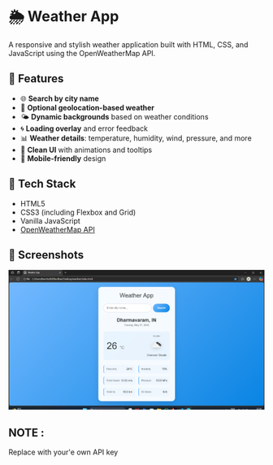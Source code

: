# 🌦️ Weather App

A responsive and stylish weather application built with HTML, CSS, and JavaScript using the OpenWeatherMap API.

## 🚀 Features

- 🌐 **Search by city name**  
- 📍 **Optional geolocation-based weather**  
- 🌤️ **Dynamic backgrounds** based on weather conditions  
- 🌀 **Loading overlay** and error feedback  
- 📊 **Weather details**: temperature, humidity, wind, pressure, and more  
- 🎨 **Clean UI** with animations and tooltips  
- 📱 **Mobile-friendly** design

## 🔧 Tech Stack

- HTML5
- CSS3 (including Flexbox and Grid)
- Vanilla JavaScript
- [OpenWeatherMap API](https://openweathermap.org/)

## 📸 Screenshots

![Weather App Screenshot](screenshot.png)

## NOTE :

Replace with your'e own API key 

